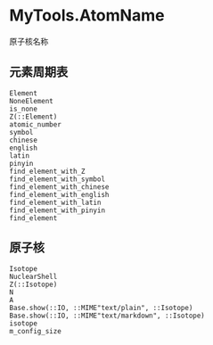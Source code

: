 # MyTools.AtomName

原子核名称

## 元素周期表

```@docs
Element
NoneElement
is_none
Z(::Element)
atomic_number
symbol
chinese
english
latin
pinyin
find_element_with_Z
find_element_with_symbol
find_element_with_chinese
find_element_with_english
find_element_with_latin
find_element_with_pinyin
find_element
```

## 原子核

```@docs
Isotope
NuclearShell
Z(::Isotope)
N
A
Base.show(::IO, ::MIME"text/plain", ::Isotope)
Base.show(::IO, ::MIME"text/markdown", ::Isotope)
isotope
m_config_size
```
